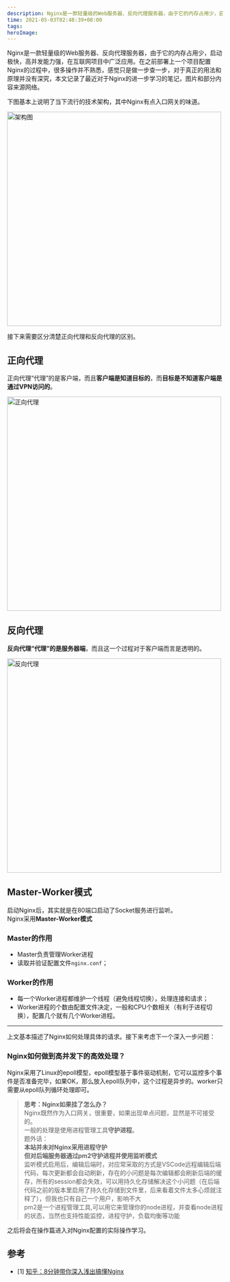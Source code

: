 ```yaml
---
description: Nginx是一款轻量级的Web服务器、反向代理服务器，由于它的内存占用少，启动极快，高并发能力强，在互联网项目中广泛应用。在之前部署上一个项目配置Nginx的过程中，很多操作并不熟悉，感觉只是做一步查一步，对于真正的用法和原理并没有深究，本文记录了最近对于Nginx的进一步学习的笔记，图片和部分内容来源网络。
time: 2021-05-03T02:48:39+08:00
tags: 
heroImage: 
---
```



Nginx是一款轻量级的Web服务器、反向代理服务器，由于它的内存占用少，启动极快，高并发能力强，在互联网项目中广泛应用。在之前部署上一个项目配置Nginx的过程中，很多操作并不熟悉，感觉只是做一步查一步，对于真正的用法和原理并没有深究，本文记录了最近对于Nginx的进一步学习的笔记，图片和部分内容来源网络。

下图基本上说明了当下流行的技术架构，其中Nginx有点入口网关的味道。

<img src="https://pic1.zhimg.com/80/v2-e1826bab1d07df8e97d61aa809b94a10_1440w.jpg" width=500 alt="架构图" style="margin: 0 auto;"/>


接下来需要区分清楚正向代理和反向代理的区别。  

## 正向代理

正向代理“代理”的是客户端，而且**客户端是知道目标的**，而**目标是不知道客户端是通过VPN访问的**。  

<img src="http://img.foril.fun/%E6%AD%A3%E5%90%91%E4%BB%A3%E7%90%86.jpg" width=500 style="margin:0 auto" alt="正向代理"/>


## 反向代理

**反向代理“代理”的是服务器端**，而且这一个过程对于客户端而言是透明的。

<img src="http://img.foril.fun/%E5%8F%8D%E5%90%91%E4%BB%A3%E7%90%86.jpg" width=500 style="margin:0 auto" alt="反向代理"/>  

## Master-Worker模式

启动Nginx后，其实就是在80端口启动了Socket服务进行监听。  
Nginx采用**Master-Worker模式**  

### Master的作用

* Master负责管理Worker进程  
* 读取并验证配置文件`nginx.conf`；

### Worker的作用

* 每一个Worker进程都维护一个线程（避免线程切换），处理连接和请求；
* Worker进程的个数由配置文件决定，一般和CPU个数相关（有利于进程切换），配置几个就有几个Worker进程。

***
上文基本描述了Nginx如何处理具体的请求。接下来考虑下一个深入一步问题：

### Nginx如何做到高并发下的高效处理？  

Nginx采用了Linux的epoll模型，epoll模型基于事件驱动机制，它可以监控多个事件是否准备完毕，如果OK，那么放入epoll队列中，这个过程是异步的。worker只需要从epoll队列循环处理即可。

> **思考：Nginx如果挂了怎么办？**  
> Nginx既然作为入口网关，很重要，如果出现单点问题，显然是不可接受的。  
> 一般的处理是使用进程管理工具**守护进程**。  
> 题外话：  
> **本站并未对Nginx采用进程守护**  
> **但对后端服务器通过pm2守护进程并使用监听模式**  
> 监听模式启用后，编辑后端时，对应常采取的方式是VSCode远程编辑后端代码，每次更新都会自动刷新，存在的小问题是每次编辑都会刷新后端的缓存，所有的session都会失效，可以用持久化存储解决这个小问题（在后端代码之前的版本里启用了持久化存储到文件里，后来看着文件太多心烦就注释了），但我也只有自己一个用户，影响不大  
> pm2是一个进程管理工具,可以用它来管理你的node进程，并查看node进程的状态，当然也支持性能监控，进程守护，负载均衡等功能  
  
之后将会在操作篇进入对Nginx配置的实际操作学习。

## 参考

* [1] [知乎：8分钟带你深入浅出搞懂Nginx](https://zhuanlan.zhihu.com/p/34943332)